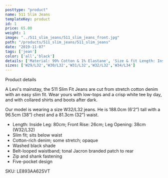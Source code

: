 ```yaml
---
posttype: "product"
name: 511 Slim Jeans
templateKey: product
id: 1
price: 65.00
weight: 1
image: "../511_slim_jeans/511_slim_jeans_front.jpg"
path: "/products/511_slim_jeans/511_slim_jeans"
date: "2019-11-07"
tags: ['jean']
color: ['all','black']
details: ['Material: 99% Cotton & 1% Elastane', 'Size & fit Length: Inside Leg: 80cm; Front Rise: 26cm; Leg Opening: 38cm','Care: Cold machine wash. Do not tumble dry. Warm iron.','brand donates 1% or more of all profits to a charitable cause',]
sizes: ['W29/L32','W30/L32','W31/L32','W32/L32','W34/L34']
---
```


<!-- ![alt text](/products/black_100_polo/black_100_polo.jpg) -->


Product details

A Levi's mainstay, the 511 Slim Fit Jeans are cut from stretch cotton denim with an easy slim fit. Wear yours with low-tops and a crisp white tee by day, and with collared shirts and boots after dark.

Our model is wearing a size W32/L32 jeans. He is 188.0cm (6’2”) tall with a 96.5cm (38”) chest and a 81.3cm (32”) waist.

- Length: Inside Leg: 80cm; Front Rise: 26cm; Leg Opening: 38cm (W32/L32)
- Slim fit; sits below waist
- Cotton-rich denim; some stretch; opaque
- Washed black shade
- Belt-looped waistband; tonal Jacron branded patch to rear
- Zip and shank fastening
- Five-pocket design

SKU: LE893AA62SVT


